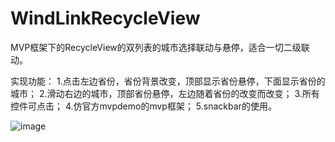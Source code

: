 # WindLinkRecycleView
MVP框架下的RecycleView的双列表的城市选择联动与悬停，适合一切二级联动。

实现功能：
1.点击左边省份，省份背景改变，顶部显示省份悬停，下面显示省份的城市；
2.滑动右边的城市，顶部省份悬停，左边随着省份的改变而改变；
3.所有控件可点击；
4.仿官方mvpdemo的mvp框架；
5.snackbar的使用。




![image](https://github.com/Simon986793021/WindLinkRecycleView/blob/master/app/src/main/res/drawable/show.gif)
